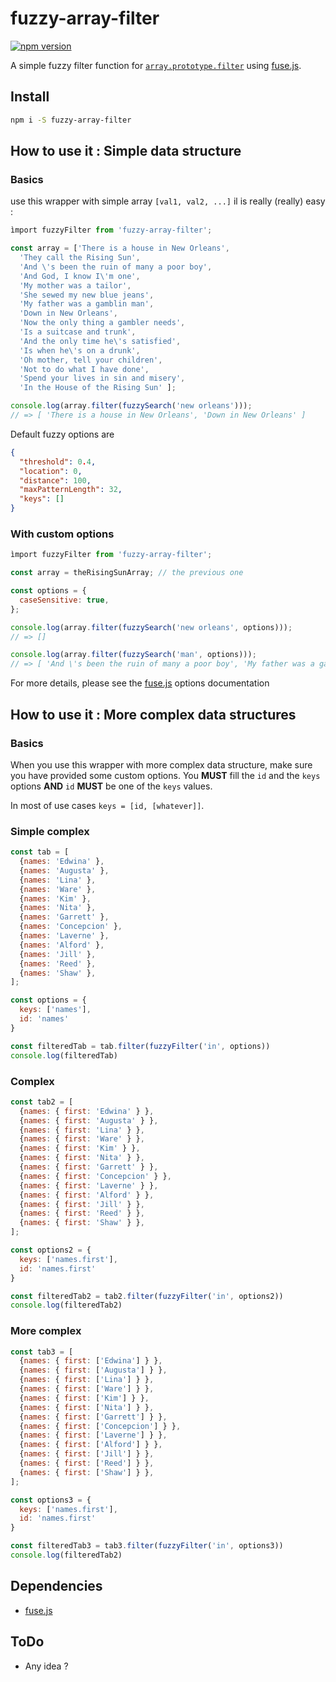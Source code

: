 # fuzzy-array-filter

[![npm version](https://badge.fury.io/js/fuzzy-array-filter.svg)](https://badge.fury.io/js/fuzzy-array-filter)

A simple fuzzy filter function for [`array.prototype.filter`](https://developer.mozilla.org/fr/docs/Web/JavaScript/Reference/Objets_globaux/Array/filter) using [fuse.js](http://fusejs.io/).

## Install

```sh
npm i -S fuzzy-array-filter
```

## How to use it : Simple data structure

### Basics

use this wrapper with simple array `[val1, val2, ...]` il is really (really) easy :

```JavaScript
ìmport fuzzyFilter from 'fuzzy-array-filter';

const array = ['There is a house in New Orleans',
  'They call the Rising Sun',
  'And \'s been the ruin of many a poor boy',
  'And God, I know I\'m one',
  'My mother was a tailor',
  'She sewed my new blue jeans',
  'My father was a gamblin man',
  'Down in New Orleans',
  'Now the only thing a gambler needs',
  'Is a suitcase and trunk',
  'And the only time he\'s satisfied',
  'Is when he\'s on a drunk',
  'Oh mother, tell your children',
  'Not to do what I have done',
  'Spend your lives in sin and misery',
  'In the House of the Rising Sun' ];

console.log(array.filter(fuzzySearch('new orleans')));
// => [ 'There is a house in New Orleans', 'Down in New Orleans' ]

```

Default fuzzy options are
```JSON
{
  "threshold": 0.4,
  "location": 0,
  "distance": 100,
  "maxPatternLength": 32,
  "keys": []
}
```

### With custom options

```JavaScript
ìmport fuzzyFilter from 'fuzzy-array-filter';

const array = theRisingSunArray; // the previous one

const options = {
  caseSensitive: true,
};

console.log(array.filter(fuzzySearch('new orleans', options)));
// => []

console.log(array.filter(fuzzySearch('man', options)));
// => [ 'And \'s been the ruin of many a poor boy', 'My father was a gamblin man' ]


```

For more details, please see the [fuse.js](http://fusejs.io/) options documentation

## How to use it : More complex data structures

### Basics

When you use this wrapper with more complex data structure, make sure you have provided some custom options.
You **MUST** fill the `id` and the `keys` options **AND** `id` **MUST** be one of the `keys` values.

In most of use cases `keys = [id, [whatever]]`.

### Simple complex

```JavaScript
const tab = [
  {names: 'Edwina' },
  {names: 'Augusta' },
  {names: 'Lina' },
  {names: 'Ware' },
  {names: 'Kim' },
  {names: 'Nita' },
  {names: 'Garrett' },
  {names: 'Concepcion' },
  {names: 'Laverne' },
  {names: 'Alford' },
  {names: 'Jill' },
  {names: 'Reed' },
  {names: 'Shaw' },
];

const options = {
  keys: ['names'],
  id: 'names'
}

const filteredTab = tab.filter(fuzzyFilter('in', options))
console.log(filteredTab)

```

### Complex

```JavaScript
const tab2 = [
  {names: { first: 'Edwina' } },
  {names: { first: 'Augusta' } },
  {names: { first: 'Lina' } },
  {names: { first: 'Ware' } },
  {names: { first: 'Kim' } },
  {names: { first: 'Nita' } },
  {names: { first: 'Garrett' } },
  {names: { first: 'Concepcion' } },
  {names: { first: 'Laverne' } },
  {names: { first: 'Alford' } },
  {names: { first: 'Jill' } },
  {names: { first: 'Reed' } },
  {names: { first: 'Shaw' } },
];

const options2 = {
  keys: ['names.first'],
  id: 'names.first'
}

const filteredTab2 = tab2.filter(fuzzyFilter('in', options2))
console.log(filteredTab2)

```

### More complex

```JavaScript
const tab3 = [
  {names: { first: ['Edwina'] } },
  {names: { first: ['Augusta'] } },
  {names: { first: ['Lina'] } },
  {names: { first: ['Ware'] } },
  {names: { first: ['Kim'] } },
  {names: { first: ['Nita'] } },
  {names: { first: ['Garrett'] } },
  {names: { first: ['Concepcion'] } },
  {names: { first: ['Laverne'] } },
  {names: { first: ['Alford'] } },
  {names: { first: ['Jill'] } },
  {names: { first: ['Reed'] } },
  {names: { first: ['Shaw'] } },
];

const options3 = {
  keys: ['names.first'],
  id: 'names.first'
}

const filteredTab3 = tab3.filter(fuzzyFilter('in', options3))
console.log(filteredTab2)

```


## Dependencies

* [fuse.js](https://www.npmjs.com/package/fuse.js)

## ToDo

* Any idea ?

